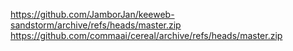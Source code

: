 https://github.com/JamborJan/keeweb-sandstorm/archive/refs/heads/master.zip
https://github.com/commaai/cereal/archive/refs/heads/master.zip
